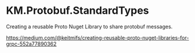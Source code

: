 # KM.Protobuf.StandardTypes
Creating a reusable Proto Nuget Library to share protobuf messages.

https://medium.com/@keitmifs/creating-reusable-proto-nuget-libraries-for-grpc-552a77890362
